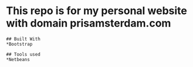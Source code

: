 # This repo is for my personal website with domain prisamsterdam.com

```
## Built With
*Bootstrap
```
```
## Tools used
*Netbeans
```

